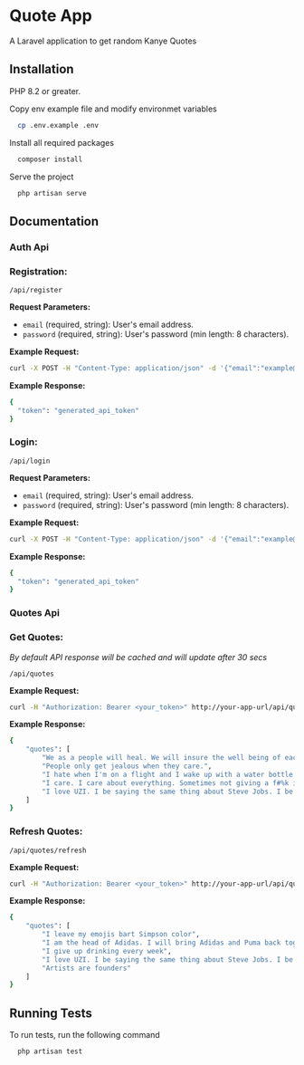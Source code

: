 
# Quote App

A Laravel application to get random Kanye Quotes


## Installation

PHP 8.2 or greater.

Copy env example file and modify environmet variables
```bash
  cp .env.example .env
```
Install all required packages
```bash
  composer install
```

Serve the project

```bash
  php artisan serve
```


## Documentation

### Auth Api


### Registration:
```
/api/register
```

**Request Parameters:**
- `email` (required, string): User's email address.
- `password` (required, string): User's password (min length: 8 characters).

**Example Request:**
```bash
curl -X POST -H "Content-Type: application/json" -d '{"email":"example@example.com","password":"yourpassword"}' http://your-app-url/api/register
```
**Example Response:**
```bash
{
  "token": "generated_api_token"
}

```


### Login:
```
/api/login
```

**Request Parameters:**
-  `email` (required, string): User's email address.
- `password` (required, string): User's password (min length: 8 characters).

**Example Request:**
```bash
curl -X POST -H "Content-Type: application/json" -d '{"email":"example@example.com","password":"yourpassword"}' http://your-app-url/api/register
```
**Example Response:**
```bash
{
  "token": "generated_api_token"
}

```

### Quotes Api


### Get Quotes:
_By default API response will be cached and will update after 30 secs_
```
/api/quotes
```

**Example Request:**
```bash
curl -H "Authorization: Bearer <your_token>" http://your-app-url/api/quotes
```
**Example Response:**
```bash
{
    "quotes": [
        "We as a people will heal. We will insure the well being of each other",
        "People only get jealous when they care.",
        "I hate when I'm on a flight and I wake up with a water bottle next to me like oh great now I gotta be responsible for this water bottle",
        "I care. I care about everything. Sometimes not giving a f#%k is caring the most.",
        "I love UZI. I be saying the same thing about Steve Jobs. I be feeling just like UZI"
    ]
}

```


### Refresh Quotes:
```
/api/quotes/refresh
```
**Example Request:**
```bash
curl -H "Authorization: Bearer <your_token>" http://your-app-url/api/quotes/refresh
```
**Example Response:**
```bash
{
    "quotes": [
        "I leave my emojis bart Simpson color",
        "I am the head of Adidas. I will bring Adidas and Puma back together and bring me and jay back together",
        "I give up drinking every week",
        "I love UZI. I be saying the same thing about Steve Jobs. I be feeling just like UZI",
        "Artists are founders"
    ]
}
```


## Running Tests

To run tests, run the following command

```bash
  php artisan test
```
